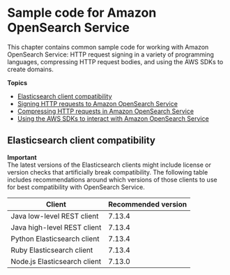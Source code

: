 # Sample code for Amazon OpenSearch Service<a name="samplecode"></a>

This chapter contains common sample code for working with Amazon OpenSearch Service: HTTP request signing in a variety of programming languages, compressing HTTP request bodies, and using the AWS SDKs to create domains\.

**Topics**
+ [Elasticsearch client compatibility](#client-compatibility)
+ [Signing HTTP requests to Amazon OpenSearch Service](request-signing.md)
+ [Compressing HTTP requests in Amazon OpenSearch Service](gzip.md)
+ [Using the AWS SDKs to interact with Amazon OpenSearch Service](configuration-samples.md)

## Elasticsearch client compatibility<a name="client-compatibility"></a>

**Important**  
The latest versions of the Elasticsearch clients might include license or version checks that artificially break compatibility\. The following table includes recommendations around which versions of those clients to use for best compatibility with OpenSearch Service\.


| Client | Recommended version | 
| --- | --- | 
| Java low\-level REST client |  7\.13\.4  | 
| Java high\-level REST client |  7\.13\.4  | 
| Python Elasticsearch client |  7\.13\.4  | 
|  Ruby Elasticsearch client  | 7\.13\.4 | 
| Node\.js Elasticsearch client |  7\.13\.0  | 
